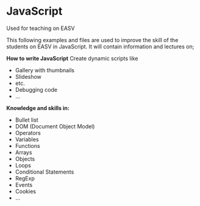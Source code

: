 # JavaScript #
Used for teaching on EASV

This following examples and files are used to improve the skill of the students on EASV in JavaScript.
It will contain information and lectures on;

**How to write JavaScript**
Create dynamic scripts like 
* Gallery with thumbnails
* Slideshow
* etc.
* Debugging code
* ...


**Knowledge and skills in:**
* Bullet list
* DOM (Document Object Model)
* Operators
* Variables
* Functions
* Arrays
* Objects
* Loops
* Conditional Statements
* RegExp
* Events
* Cookies
* ...
